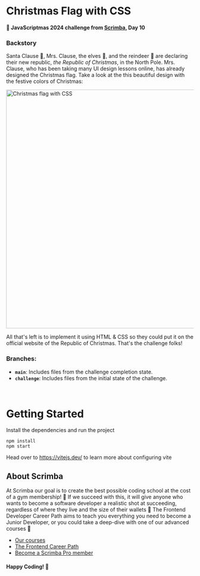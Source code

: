 # Christmas Flag with CSS

**🎯 JavaScriptmas 2024 challenge from [Scrimba](https://scrimba.com/ "target=_blank"), Day 10**

### Backstory
Santa Clause 🎅, Mrs. Clause, the elves 🧝, and the reindeer 🦌 are declaring their new republic, *the Republic of Christmas*, in the North Pole. Mrs. Clause, who has been taking many UI design lessons online, has already designed the Christmas flag. Take a look at the this beautiful design with the festive colors of Christmas:

<img src="https://github.com/user-attachments/assets/993489b8-e4b7-4fe1-a654-e66662ba490f" alt="Christmas flag with CSS" width="640"><br/>

All that's left is to implement it using HTML & CSS so they could put it on the official website of the Republic of Christmas. That's the challenge folks!

### Branches:

- **`main`**: Includes files from the challenge completion state.
- **`challenge`**: Includes files from the initial state of the challenge.

&nbsp;

# Getting Started
Install the dependencies and run the project
```
npm install
npm start
```

Head over to https://vitejs.dev/ to learn more about configuring vite
## About Scrimba

At Scrimba our goal is to create the best possible coding school at the cost of a gym membership! 💜
If we succeed with this, it will give anyone who wants to become a software developer a realistic shot at succeeding, regardless of where they live and the size of their wallets 🎉
The Frontend Developer Career Path aims to teach you everything you need to become a Junior Developer, or you could take a deep-dive with one of our advanced courses 🚀

- [Our courses](https://scrimba.com/allcourses)
- [The Frontend Career Path](https://scrimba.com/learn/frontend)
- [Become a Scrimba Pro member](https://scrimba.com/pricing)

#### Happy Coding! 🧬
